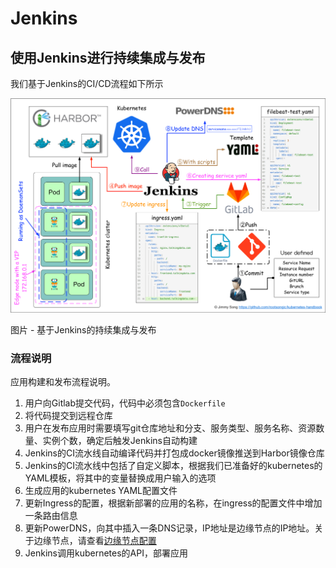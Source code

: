 # Jenkins



## 使用Jenkins进行持续集成与发布 <a id="&#x4F7F;&#x7528;jenkins&#x8FDB;&#x884C;&#x6301;&#x7EED;&#x96C6;&#x6210;&#x4E0E;&#x53D1;&#x5E03;"></a>

我们基于Jenkins的CI/CD流程如下所示

![](../../.gitbook/assets/image%20%2896%29.png)

图片 - 基于Jenkins的持续集成与发布

### 流程说明 <a id="&#x6D41;&#x7A0B;&#x8BF4;&#x660E;"></a>

应用构建和发布流程说明。

1. 用户向Gitlab提交代码，代码中必须包含`Dockerfile`
2. 将代码提交到远程仓库
3. 用户在发布应用时需要填写git仓库地址和分支、服务类型、服务名称、资源数量、实例个数，确定后触发Jenkins自动构建
4. Jenkins的CI流水线自动编译代码并打包成docker镜像推送到Harbor镜像仓库
5. Jenkins的CI流水线中包括了自定义脚本，根据我们已准备好的kubernetes的YAML模板，将其中的变量替换成用户输入的选项
6. 生成应用的kubernetes YAML配置文件
7. 更新Ingress的配置，根据新部署的应用的名称，在ingress的配置文件中增加一条路由信息
8. 更新PowerDNS，向其中插入一条DNS记录，IP地址是边缘节点的IP地址。关于边缘节点，请查看[边缘节点配置](https://rootsongjc.gitbooks.io/kubernetes-handbook/practice/edge-node-configuration.html)
9. Jenkins调用kubernetes的API，部署应用

